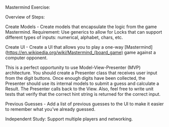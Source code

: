 Mastermind Exercise:

Overview of Steps:

Create Models - Create models that encapsulate the logic from the game Mastermind. Requirement: Use generics to allow for Locks that can support different types of inputs: numerical, alphabet, chars, etc.

Create UI - Create a UI that allows you to play a one-way [Mastermind](https://en.wikipedia.org/wiki/Mastermind_(board_game) game against a computer opponent.


This is a perfect opportunity to use Model-View-Presenter (MVP) architecture. You should create a Presenter class that receives user input from the digit buttons. Once enough digits have been collected, the Presenter should use its internal models to submit a guess and calculate a Result. The Presenter calls back to the View. Also, feel free to write unit tests that verify that the correct hint string is returned for the correct input.

Previous Guesses - Add a list of previous guesses to the UI to make it easier to remember what you’ve already guessed.

Independent Study:
Support multiple players and networking.
